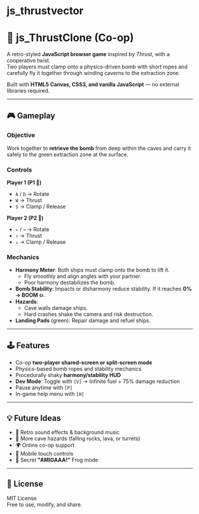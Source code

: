# js_thrustvector

# 🚀 js_ThrustClone (Co-op)

A retro-styled **JavaScript browser game** inspired by *Thrust*, with a cooperative twist.  
Two players must clamp onto a physics-driven bomb with short ropes and carefully fly it together through winding caverns to the extraction zone.  

Built with **HTML5 Canvas, CSS3, and vanilla JavaScript** — no external libraries required.  

---

## 🎮 Gameplay

### Objective
Work together to **retrieve the bomb** from deep within the caves and carry it safely to the green extraction zone at the surface.  

### Controls
**Player 1 (P1 🚀)**  
- `A` / `D` → Rotate  
- `W` → Thrust  
- `S` → Clamp / Release  

**Player 2 (P2 🚀)**  
- `←` / `→` → Rotate  
- `↑` → Thrust  
- `↓` → Clamp / Release  

### Mechanics
- **Harmony Meter**: Both ships must clamp onto the bomb to lift it.  
  - Fly smoothly and align angles with your partner.  
  - Poor harmony destabilizes the bomb.  
- **Bomb Stability**: Impacts or disharmony reduce stability. If it reaches **0% → BOOM 💥**.  
- **Hazards**:  
  - Cave walls damage ships.  
  - Hard crashes shake the camera and risk destruction.  
- **Landing Pads** (green): Repair damage and refuel ships.  

---

## 🕹️ Features

- Co-op **two-player shared-screen or split-screen mode**  
- Physics-based bomb ropes and stability mechanics  
- Procedurally shaky **harmony/stability HUD**  
- **Dev Mode**: Toggle with `[V]` → Infinite fuel + 75% damage reduction  
- Pause anytime with `[P]`  
- In-game help menu with `[H]`  

---

## 💡 Future Ideas

- 🎵 Retro sound effects & background music  
- 🌋 More cave hazards (falling rocks, lava, or turrets)  
- 🌍 Online co-op support  
- 📱 Mobile touch controls  
- 🐸 Secret **"AMIGAAA!"** Frog mode  

---

## 📜 License

MIT License  
Free to use, modify, and share.  




